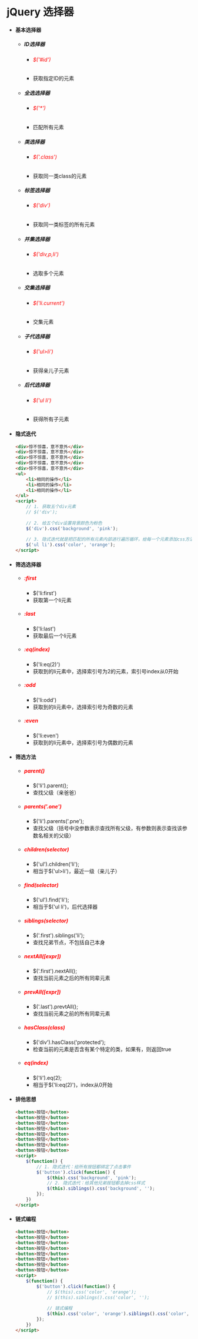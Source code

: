 # jQuery 选择器

- #### 基本选择器

  - ##### ID选择器

    - ###### <font color="red">$('#id')</font>

    - 获取指定ID的元素

  - ##### 全选选择器

    - ###### <font color="red">$('*')</font>

    - 匹配所有元素

  - ##### 类选择器

    - ###### <font color="red">$('.class')</font>

    - 获取同一类class的元素

  - ##### 标签选择器

    - ###### <font color="red">$('div')</font>

    - 获取同一类标签的所有元素

  - ##### 并集选择器

    - ###### <font color="red">$('div,p,li')</font>

    - 选取多个元素

  - ##### 交集选择器

    - ###### <font color="red">$('li.current')</font>

    - 交集元素

  - ##### 子代选择器

    - ###### <font color="red">$('ul>li')</font>

    - 获得亲儿子元素

  - ##### 后代选择器

    - ###### <font color="red">$('ul li')</font>

    - 获得所有子元素

- #### 隐式迭代

  ```html
  <div>惊不惊喜，意不意外</div>
  <div>惊不惊喜，意不意外</div>
  <div>惊不惊喜，意不意外</div>
  <div>惊不惊喜，意不意外</div>
  <div>惊不惊喜，意不意外</div>
  <ul>
      <li>相同的操作</li>
      <li>相同的操作</li>
      <li>相同的操作</li>
  </ul>
  <script>
      // 1. 获取五个div元素
      // $('div');
    
      // 2. 给五个div设置背景颜色为粉色
      $('div').css('background', 'pink');
    
      // 3. 隐式迭代就是把匹配的所有元素内部进行遍历循环，给每一个元素添加css方法
      $('ul li').css('color', 'orange');
  </script>
  ```

  

- #### 筛选选择器

  - ##### <font color="red">:first</font>

    - $('li:first')
    - 获取第一个li元素

  - ##### <font color="red">:last</font>

    - $('li:last')
    - 获取最后一个li元素

  - ##### <font color="red">:eq(index)</font>

    - $('li:eq(2)')
    - 获取到的li元素中，选择索引号为2的元素，索引号index从0开始

  - ##### <font color="red">:odd</font>

    - $('li:odd')
    - 获取到的li元素中，选择索引号为奇数的元素

  - ##### <font color="red">:even</font>

    - $('li:even')
    - 获取到的li元素中，选择索引号为偶数的元素

- #### 筛选方法

  - ##### <font color="red">parent()</font>

    - $('li').parent();
    - 查找父级（亲爸爸）

  - ##### <font color="red">parents('.one')</font>

    - $('li').parents('.pne');
    - 查找父级（括号中没参数表示查找所有父级，有参数则表示查找该参数名相关的父级）

  - ##### <font color="red">children(selector)</font>

    - $('ul').children('li');
    - 相当于$('ul>li')，最近一级（亲儿子）

  - ##### <font color="red">find(selector)</font>

    - $('ul').find('li');
    - 相当于$('ul li')，后代选择器

  - ##### <font color="red">siblings(selector)</font>

    - $('.first').siblings('li');
    - 查找兄弟节点，不包括自己本身

  - ##### <font color="red">nextAll([expr])</font>

    - $('.first').nextAll();
    - 查找当前元素之后的所有同辈元素

  - ##### <font color="red">prevAll([expr])</font>

    - $('.last').prevtAll();
    - 查找当前元素之前的所有同辈元素

  - ##### <font color="red">hasClass(class)</font>

    - $('div').hasClass('protected');
    - 检查当前的元素是否含有某个特定的类，如果有，则返回true

  - ##### <font color="red">eq(index)</font>

    - $('li').eq(2);
    - 相当于$('li:eq(2)')，index从0开始

- #### 排他思想

  ```html
  <button>按钮</button>
  <button>按钮</button>
  <button>按钮</button>
  <button>按钮</button>
  <button>按钮</button>
  <button>按钮</button>
  <button>按钮</button>
  <button>按钮</button>
  <script>
      $(function() {
          // 1. 隐式迭代：给所有按钮都绑定了点击事件
          $('button').click(function() {
              $(this).css('background', 'pink');
              // 2. 隐式迭代：给其他兄弟按钮都去掉css样式
              $(this).siblings().css('background', '');
          });
      })
  </script>
  ```

  

- #### 链式编程

  ```html
  <button>按钮</button>
  <button>按钮</button>
  <button>按钮</button>
  <button>按钮</button>
  <button>按钮</button>
  <button>按钮</button>
  <button>按钮</button>
  <button>按钮</button>
  <script>
      $(function() {
          $('button').click(function() {
              // $(this).css('color', 'orange');
              // $(this).siblings().css('color', '');
            
              // 链式编程
              $(this).css('color', 'orange').siblings().css('color', '');
          });
      })
  </script>
  ```

  